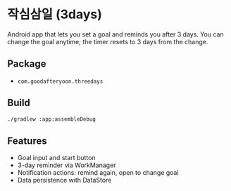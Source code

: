 # 작심삼일 (3days)

Android app that lets you set a goal and reminds you after 3 days. You can change the goal anytime; the timer resets to 3 days from the change.

## Package
- `com.goodafteryoon.threedays`

## Build
```bash
./gradlew :app:assembleDebug
```

## Features
- Goal input and start button
- 3-day reminder via WorkManager
- Notification actions: remind again, open to change goal
- Data persistence with DataStore
